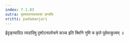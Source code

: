 ```yaml
---
index: 7.1.83
sutra: दृक्स्ववस्स्वतवसां छन्दसि
vritti: padamanjari
---
```


  ईदृङ्त्यादिउ त्यदादिषु दृशोऽनालोचने कञ्च इति क्विनि नुमि च कृते पूर्ववत्कुत्वम् ॥